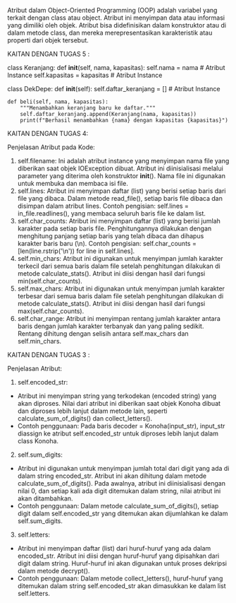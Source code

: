 Atribut dalam Object-Oriented Programming (OOP) adalah variabel yang terkait dengan class atau object. Atribut ini menyimpan data atau informasi yang dimiliki oleh objek. Atribut bisa didefinisikan dalam konstruktor atau di dalam metode class, dan mereka merepresentasikan karakteristik atau properti dari objek tersebut.


KAITAN DENGAN TUGAS 5 :

class Keranjang:
    def __init__(self, nama, kapasitas):
        self.nama = nama  # Atribut Instance
        self.kapasitas = kapasitas  # Atribut Instance

class DekDepe:
    def __init__(self):
        self.daftar_keranjang = []  # Atribut Instance

    def beli(self, nama, kapasitas):
        """Menambahkan keranjang baru ke daftar."""
        self.daftar_keranjang.append(Keranjang(nama, kapasitas))
        print(f"Berhasil menambahkan {nama} dengan kapasitas {kapasitas}")



KAITAN DENGAN TUGAS 4:

Penjelasan Atribut pada Kode:
1. self.filename:
Ini adalah atribut instance yang menyimpan nama file yang diberikan saat objek IOException dibuat. Atribut ini diinisialisasi melalui parameter yang diterima oleh konstruktor __init__(). Nama file ini digunakan untuk membuka dan membaca isi file.
2. self.lines:
Atribut ini menyimpan daftar (list) yang berisi setiap baris dari file yang dibaca. Dalam metode read_file(), setiap baris file dibaca dan disimpan dalam atribut lines.
Contoh pengisian: self.lines = in_file.readlines(), yang membaca seluruh baris file ke dalam list.
3. self.char_counts:
Atribut ini menyimpan daftar (list) yang berisi jumlah karakter pada setiap baris file. Penghitungannya dilakukan dengan menghitung panjang setiap baris yang telah dibaca dan dihapus karakter baris baru (\n).
Contoh pengisian: self.char_counts = [len(line.rstrip('\n')) for line in self.lines].
4. self.min_chars:
Atribut ini digunakan untuk menyimpan jumlah karakter terkecil dari semua baris dalam file setelah penghitungan dilakukan di metode calculate_stats(). Atribut ini diisi dengan hasil dari fungsi min(self.char_counts).
5. self.max_chars:
Atribut ini digunakan untuk menyimpan jumlah karakter terbesar dari semua baris dalam file setelah penghitungan dilakukan di metode calculate_stats(). Atribut ini diisi dengan hasil dari fungsi max(self.char_counts).
6. self.char_range:
Atribut ini menyimpan rentang jumlah karakter antara baris dengan jumlah karakter terbanyak dan yang paling sedikit. Rentang dihitung dengan selisih antara self.max_chars dan self.min_chars.


KAITAN DENGAN TUGAS 3 :

Penjelasan Atribut:
1. self.encoded_str:
- Atribut ini menyimpan string yang terkodekan (encoded string) yang akan diproses. Nilai dari atribut ini diberikan saat objek Konoha dibuat dan diproses lebih lanjut dalam metode lain, seperti calculate_sum_of_digits() dan collect_letters().
- Contoh penggunaan: Pada baris decoder = Konoha(input_str), input_str diassign ke atribut self.encoded_str untuk diproses lebih lanjut dalam class Konoha.
2. self.sum_digits:
- Atribut ini digunakan untuk menyimpan jumlah total dari digit yang ada di dalam string encoded_str. Atribut ini akan dihitung dalam metode calculate_sum_of_digits(). Pada awalnya, atribut ini diinisialisasi dengan nilai 0, dan setiap kali ada digit ditemukan dalam string, nilai atribut ini akan ditambahkan.
- Contoh penggunaan: Dalam metode calculate_sum_of_digits(), setiap digit dalam self.encoded_str yang ditemukan akan dijumlahkan ke dalam self.sum_digits.
3. self.letters:
- Atribut ini menyimpan daftar (list) dari huruf-huruf yang ada dalam encoded_str. Atribut ini diisi dengan huruf-huruf yang dipisahkan dari digit dalam string. Huruf-huruf ini akan digunakan untuk proses dekripsi dalam metode decrypt().
- Contoh penggunaan: Dalam metode collect_letters(), huruf-huruf yang ditemukan dalam string self.encoded_str akan dimasukkan ke dalam list self.letters.
